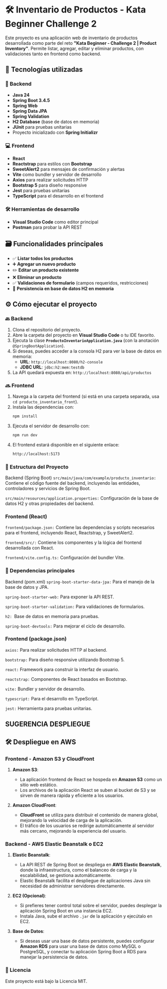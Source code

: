 # 🛠️ Inventario de Productos - Kata Beginner Challenge 2

Este proyecto es una aplicación web de inventario de productos desarrollada como parte del reto **"Kata Beginner - Challenge 2 | Product Inventory"**. Permite listar, agregar, editar y eliminar productos, con validaciones tanto en frontend como backend.

## 🚀 Tecnologías utilizadas

### 🔧 Backend
- **Java 24**
- **Spring Boot 3.4.5**
- **Spring Web**
- **Spring Data JPA**
- **Spring Validation**
- **H2 Database** (base de datos en memoria)
- **JUnit** para pruebas unitarias
- Proyecto inicializado con **Spring Initializr**

### 💻 Frontend
- **React**
- **Reactstrap** para estilos con **Bootstrap**
- **SweetAlert2** para mensajes de confirmación y alertas
- **Vite** como bundler y servidor de desarrollo
- **Axios** para realizar solicitudes HTTP
- **Bootstrap 5** para diseño responsive
- **Jest** para pruebas unitarias
- **TypeScript** para el desarrollo en el frontend

### 🛠️ Herramientas de desarrollo
- **Visual Studio Code** como editor principal
- **Postman** para probar la API REST

## 🗃️ Funcionalidades principales
- ✅ **Listar todos los productos**
- ➕ **Agregar un nuevo producto**
- ✏️ **Editar un producto existente**
- ❌ **Eliminar un producto**
- ✅ **Validaciones de formulario** (campos requeridos, restricciones)
- 💾 **Persistencia en base de datos H2 en memoria**

## ⚙️ Cómo ejecutar el proyecto

### 🔙 Backend
1. Clona el repositorio del proyecto.
2. Abre la carpeta del proyecto en **Visual Studio Code** o tu IDE favorito.
3. Ejecuta la clase **`ProductoInventarioApplication.java`** (con la anotación `@SpringBootApplication`).
4. Si deseas, puedes acceder a la consola H2 para ver la base de datos en memoria:
   - **URL**: `http://localhost:8080/h2-console`
   - **JDBC URL**: `jdbc:h2:mem:testdb`
5. La API quedará expuesta en: `http://localhost:8080/api/productos`

### 🔜 Frontend
1. Navega a la carpeta del frontend (si está en una carpeta separada, usa `cd producto_inventario_front`).
2. Instala las dependencias con:
   ```bash
   npm install
3. Ejecuta el servidor de desarrollo con:
   ```bash
   npm run dev
4. El frontend estará disponible en el siguiente enlace:
   ```bash
   http://localhost:5173
### 📂 Estructura del Proyecto
Backend (Spring Boot)
`src/main/java/com/example/producto_inventario:` Contiene el código fuente del backend, incluyendo las entidades, controladores y servicios de Spring Boot.

`src/main/resources/application.properties:` Configuración de la base de datos H2 y otras propiedades del backend.

### Frontend (React)
`frontend/package.json:` Contiene las dependencias y scripts necesarios para el frontend, incluyendo React, Reactstrap, y SweetAlert2.

`frontend/src/:` Contiene los componentes y la lógica del frontend desarrollada con React.

`frontend/vite.config.ts:` Configuración del bundler Vite.

### 🔧 Dependencias principales
Backend (pom.xml)
`spring-boot-starter-data-jpa:` Para el manejo de la base de datos y JPA.

`spring-boot-starter-web:` Para exponer la API REST.

`spring-boot-starter-validation:` Para validaciones de formularios.

`h2: `Base de datos en memoria para pruebas.

`spring-boot-devtools:` Para mejorar el ciclo de desarrollo.

### Frontend (package.json)
`axios:` Para realizar solicitudes HTTP al backend.

`bootstrap:` Para diseño responsive utilizando Bootstrap 5.

`react:` Framework para construir la interfaz de usuario.

`reactstrap:` Componentes de React basados en Bootstrap.

`vite:` Bundler y servidor de desarrollo.

`typescript:` Para el desarrollo en TypeScript.

`jest:` Herramienta para pruebas unitarias.

## SUGERENCIA DESPLIEGUE
## 🛠️ Despliegue en AWS

### **Frontend** - Amazon S3 y CloudFront
1. **Amazon S3**:
   - La aplicación frontend de React se hospeda en **Amazon S3** como un sitio web estático. 
   - Los archivos de la aplicación React se suben al bucket de S3 y se sirven de manera rápida y eficiente a los usuarios.

2. **Amazon CloudFront**:
   - **CloudFront** se utiliza para distribuir el contenido de manera global, mejorando la velocidad de carga de la aplicación.
   - El tráfico de los usuarios se redirige automáticamente al servidor más cercano, mejorando la experiencia del usuario.

### **Backend** - AWS Elastic Beanstalk o EC2
1. **Elastic Beanstalk**:
   - La API REST de Spring Boot se despliega en **AWS Elastic Beanstalk**, donde la infraestructura, como el balanceo de carga y la escalabilidad, se gestiona automáticamente.
   - Elastic Beanstalk facilita el despliegue de aplicaciones Java sin necesidad de administrar servidores directamente.

2. **EC2 (Opcional)**:
   - Si prefieres tener control total sobre el servidor, puedes desplegar la aplicación Spring Boot en una instancia EC2.
   - Instala Java, sube el archivo `.jar` de la aplicación y ejecútalo en EC2.

3. **Base de Datos**:
   - Si deseas usar una base de datos persistente, puedes configurar **Amazon RDS** para usar una base de datos como MySQL o PostgreSQL, y conectar tu aplicación Spring Boot a RDS para manejar la persistencia de datos.

### 📄 Licencia

Este proyecto está bajo la Licencia MIT.

